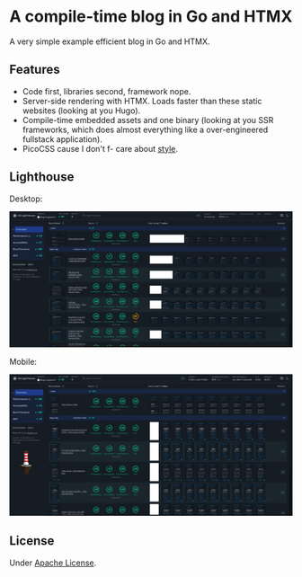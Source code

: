 # A compile-time blog in Go and HTMX

A very simple example efficient blog in Go and HTMX.

## Features

- Code first, libraries second, framework nope.
- Server-side rendering with HTMX. Loads faster than these static websites (looking at you Hugo).
- Compile-time embedded assets and one binary (looking at you SSR frameworks, which does almost everything like a over-engineered fullstack application).
- PicoCSS cause I don't f- care about [style](https://motherfuckingwebsite.com).

## Lighthouse

Desktop:

![image-20240224031949862](./README.assets/image-20240224031949862.png)

Mobile:

![image-20240224032048770](./README.assets/image-20240224032048770.png)

## License

Under [Apache License](./LICENSE).
